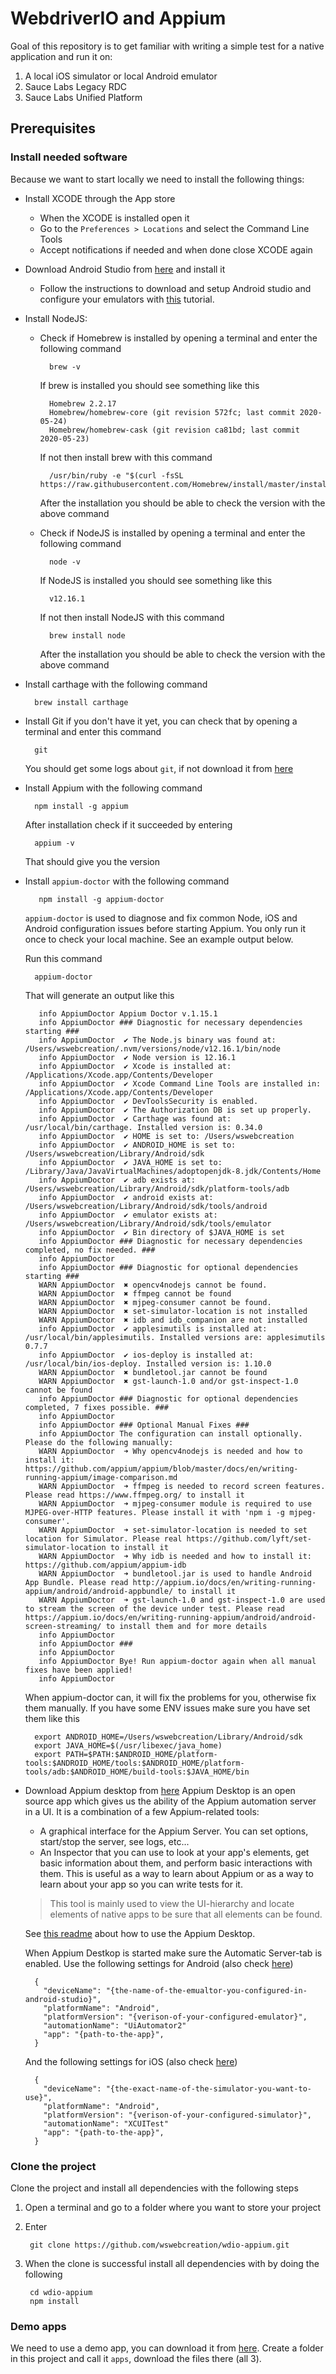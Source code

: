 # WebdriverIO and Appium
Goal of this repository is to get familiar with writing a simple test for a native application and run it on:

1. A local iOS simulator or local Android emulator
1. Sauce Labs Legacy RDC
1. Sauce Labs Unified Platform

## Prerequisites 
### Install needed software
Because we want to start locally we need to install the following things:

- Install XCODE through the App store
    - When the XCODE is installed open it
    - Go to the `Preferences > Locations` and select the Command Line Tools
    - Accept notifications if needed and when done close XCODE again
- Download Android Studio from [here](https://developer.android.com/studio/) and install it
    - Follow the instructions to download and setup Android studio and configure your emulators with [this](https://developer.android.com/studio/run/managing-avds) tutorial. 
- Install NodeJS:
    - Check if Homebrew is installed by opening a terminal and enter the following command
        
            brew -v 
    
      If brew is installed you should see something like this
      
            Homebrew 2.2.17
            Homebrew/homebrew-core (git revision 572fc; last commit 2020-05-24)
            Homebrew/homebrew-cask (git revision ca81bd; last commit 2020-05-23) 

      If not then install brew with this command
      
            /usr/bin/ruby -e "$(curl -fsSL https://raw.githubusercontent.com/Homebrew/install/master/install)"
            
      After the installation you should be able to check the version with the above command
      
    - Check if NodeJS is installed by opening a terminal and enter the following command
    
            node -v
            
      If NodeJS is installed you should see something like this
            
            v12.16.1
      
      If not then install NodeJS with this command
    
            brew install node
            
      After the installation you should be able to check the version with the above command

- Install carthage with the following command

        brew install carthage

- Install Git if you don't have it yet, you can check that by opening a terminal and enter this command

        git

    You should get some logs about `git`, if not download it from [here](https://git-scm.com/downloads)
        
- Install Appium with the following command
    
        npm install -g appium
        
    After installation check if it succeeded by entering
    
        appium -v
        
    That should give you the version

- Install `appium-doctor` with the following command

         npm install -g appium-doctor
         
    `appium-doctor` is used to diagnose and fix common Node, iOS and Android configuration issues before starting Appium. 
    You only run it once to check your local machine. See an example output below.
    
    Run this command
    
        appium-doctor
    
    That will generate an output like this
    
         info AppiumDoctor Appium Doctor v.1.15.1
         info AppiumDoctor ### Diagnostic for necessary dependencies starting ###
         info AppiumDoctor  ✔ The Node.js binary was found at: /Users/wswebcreation/.nvm/versions/node/v12.16.1/bin/node
         info AppiumDoctor  ✔ Node version is 12.16.1
         info AppiumDoctor  ✔ Xcode is installed at: /Applications/Xcode.app/Contents/Developer
         info AppiumDoctor  ✔ Xcode Command Line Tools are installed in: /Applications/Xcode.app/Contents/Developer
         info AppiumDoctor  ✔ DevToolsSecurity is enabled.
         info AppiumDoctor  ✔ The Authorization DB is set up properly.
         info AppiumDoctor  ✔ Carthage was found at: /usr/local/bin/carthage. Installed version is: 0.34.0
         info AppiumDoctor  ✔ HOME is set to: /Users/wswebcreation
         info AppiumDoctor  ✔ ANDROID_HOME is set to: /Users/wswebcreation/Library/Android/sdk
         info AppiumDoctor  ✔ JAVA_HOME is set to: /Library/Java/JavaVirtualMachines/adoptopenjdk-8.jdk/Contents/Home
         info AppiumDoctor  ✔ adb exists at: /Users/wswebcreation/Library/Android/sdk/platform-tools/adb
         info AppiumDoctor  ✔ android exists at: /Users/wswebcreation/Library/Android/sdk/tools/android
         info AppiumDoctor  ✔ emulator exists at: /Users/wswebcreation/Library/Android/sdk/tools/emulator
         info AppiumDoctor  ✔ Bin directory of $JAVA_HOME is set
         info AppiumDoctor ### Diagnostic for necessary dependencies completed, no fix needed. ###
         info AppiumDoctor
         info AppiumDoctor ### Diagnostic for optional dependencies starting ###
         WARN AppiumDoctor  ✖ opencv4nodejs cannot be found.
         WARN AppiumDoctor  ✖ ffmpeg cannot be found
         WARN AppiumDoctor  ✖ mjpeg-consumer cannot be found.
         WARN AppiumDoctor  ✖ set-simulator-location is not installed
         WARN AppiumDoctor  ✖ idb and idb_companion are not installed
         info AppiumDoctor  ✔ applesimutils is installed at: /usr/local/bin/applesimutils. Installed versions are: applesimutils 0.7.7
         info AppiumDoctor  ✔ ios-deploy is installed at: /usr/local/bin/ios-deploy. Installed version is: 1.10.0
         WARN AppiumDoctor  ✖ bundletool.jar cannot be found
         WARN AppiumDoctor  ✖ gst-launch-1.0 and/or gst-inspect-1.0 cannot be found
         info AppiumDoctor ### Diagnostic for optional dependencies completed, 7 fixes possible. ###
         info AppiumDoctor
         info AppiumDoctor ### Optional Manual Fixes ###
         info AppiumDoctor The configuration can install optionally. Please do the following manually:
         WARN AppiumDoctor  ➜ Why opencv4nodejs is needed and how to install it: https://github.com/appium/appium/blob/master/docs/en/writing-running-appium/image-comparison.md
         WARN AppiumDoctor  ➜ ffmpeg is needed to record screen features. Please read https://www.ffmpeg.org/ to install it
         WARN AppiumDoctor  ➜ mjpeg-consumer module is required to use MJPEG-over-HTTP features. Please install it with 'npm i -g mjpeg-consumer'.
         WARN AppiumDoctor  ➜ set-simulator-location is needed to set location for Simulator. Please real https://github.com/lyft/set-simulator-location to install it
         WARN AppiumDoctor  ➜ Why idb is needed and how to install it: https://github.com/appium/appium-idb
         WARN AppiumDoctor  ➜ bundletool.jar is used to handle Android App Bundle. Please read http://appium.io/docs/en/writing-running-appium/android/android-appbundle/ to install it
         WARN AppiumDoctor  ➜ gst-launch-1.0 and gst-inspect-1.0 are used to stream the screen of the device under test. Please read https://appium.io/docs/en/writing-running-appium/android/android-screen-streaming/ to install them and for more details
         info AppiumDoctor
         info AppiumDoctor ###
         info AppiumDoctor
         info AppiumDoctor Bye! Run appium-doctor again when all manual fixes have been applied!
         info AppiumDoctor   
    
    When appium-doctor can, it will fix the problems for you, otherwise fix them manually. If you have some ENV issues make sure you have set them like this
    
        export ANDROID_HOME=/Users/wswebcreation/Library/Android/sdk
        export JAVA_HOME=$(/usr/libexec/java_home)
        export PATH=$PATH:$ANDROID_HOME/platform-tools:$ANDROID_HOME/tools:$ANDROID_HOME/platform-tools/adb:$ANDROID_HOME/build-tools:$JAVA_HOME/bin
    
- Download Appium desktop from [here](https://github.com/appium/appium-desktop/releases)
    Appium Desktop is an open source app which gives us the ability of the Appium automation server in a UI. It is a combination of a few Appium-related tools:
    
    - A graphical interface for the Appium Server. You can set options, start/stop the server, see logs, etc...
    - An Inspector that you can use to look at your app's elements, get basic information about them, and perform basic interactions with them. This is useful as a way to learn about Appium or as a way to learn about your app so you can write tests for it.
    
    > This tool is mainly used to view the UI-hierarchy and locate elements of native apps to be sure that all elements can be found.
    
    See [this readme](https://github.com/appium/appium-desktop) about how to use the Appium Desktop.
    
    When Appium Destkop is started make sure the Automatic Server-tab is enabled. Use the following settings for Android 
    (also check [here](./test/configs/wdio.android.local.emu.conf.js))
    
        {
          "deviceName": "{the-name-of-the-emualtor-you-configured-in-android-studio}",
          "platformName": "Android",
          "platformVersion": "{verison-of-your-configured-emulator}",
          "automationName": "UiAutomator2"
          "app": "{path-to-the-app}",
        }
    
    And the following settings for iOS (also check [here](./test/configs/wdio.ios.local.sim.conf.js))
    
        {
          "deviceName": "{the-exact-name-of-the-simulator-you-want-to-use}",
          "platformName": "Android",
          "platformVersion": "{verison-of-your-configured-simulator}",
          "automationName": "XCUITest"
          "app": "{path-to-the-app}",
        }


### Clone the project
Clone the project and install all dependencies with the following steps

1. Open a terminal and go to a folder where you want to store your project
1. Enter
    
        git clone https://github.com/wswebcreation/wdio-appium.git
        
1. When the clone is successful install all dependencies with by doing the following

        cd wdio-appium
        npm install

### Demo apps
We need to use a demo app, you can download it from [here](https://github.com/saucelabs/sample-app-mobile/releases).
Create a folder in this project and call it `apps`, download the files there (all 3).

